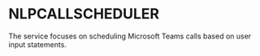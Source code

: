# NLPCALLSCHEDULER
The service focuses on scheduling Microsoft Teams calls based on user input statements. 
